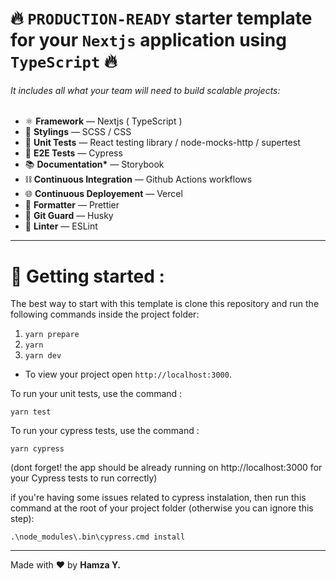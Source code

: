 
# 🔥 `PRODUCTION-READY` starter template for your `Nextjs` application using `TypeScript` 🔥

###### It includes all what your team will need to build scalable projects:

- ⚛️ **Framework** — Nextjs ( TypeScript )
- 🌸 **Stylings** — SCSS / CSS
- 🔬 **Unit Tests** — React testing library / node-mocks-http / supertest
- 🧪 **E2E Tests** — Cypress
- 📚 **Documentation\*** — Storybook
- ⛓️ **Continuous Integration** — Github Actions workflows
- 🌐 **Continuous Deployement** — Vercel
- 💖 **Formatter** — Prettier
- 🐺 **Git Guard** — Husky
- 📏 **Linter** — ESLint

---

# 🚀 Getting started :

The best way to start with this template is clone this repository and run the following commands inside the project folder:

1. `yarn prepare`
2. `yarn`
3. `yarn dev`

- To view your project open `http://localhost:3000`.

To run your unit tests, use the command :

    yarn test

To run your cypress tests, use the command :

    yarn cypress

(dont forget! the app should be already running on http://localhost:3000 for your Cypress tests to run correctly)

if you're having some issues related to cypress instalation, then run this command at the root of your project folder (otherwise you can ignore this step):

    .\node_modules\.bin\cypress.cmd install

---

Made with ❤️ by <strong>Hamza Y.</strong>
